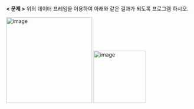 **< 문제 >**
위의 데이터 프레임을 이용하여 아래와 같은 결과가 되도록 프로그램 하시오.

<img width="233" alt="image" src="https://user-images.githubusercontent.com/87634136/176227847-4385609a-97e5-485f-9371-1e4afff9fd52.png">

<img width="142" alt="image" src="https://user-images.githubusercontent.com/87634136/176227899-2b454c2a-fd14-4279-b001-f92f05d2cfa4.png">

